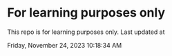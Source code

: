# For learning purposes only
This repo is for learning purposes only.
Last updated at

Friday, November 24, 2023 10:18:34 AM

